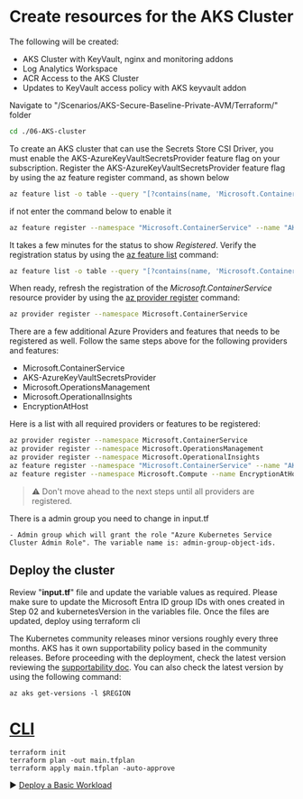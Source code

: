 # Create resources for the AKS Cluster

The following will be created:

* AKS Cluster with KeyVault, nginx and monitoring addons
* Log Analytics Workspace
* ACR Access to the AKS Cluster
* Updates to KeyVault access policy with AKS keyvault addon

Navigate to "/Scenarios/AKS-Secure-Baseline-Private-AVM/Terraform/" folder

```bash
cd ./06-AKS-cluster
```

To create an AKS cluster that can use the Secrets Store CSI Driver, you must enable the AKS-AzureKeyVaultSecretsProvider feature flag on your subscription. Register the AKS-AzureKeyVaultSecretsProvider feature flag by using the az feature register command, as shown below

```bash
az feature list -o table --query "[?contains(name, 'Microsoft.ContainerService/AKS-AzureKeyVaultSecretsProvider')].{Name:name,State:properties.state}"
```

if not enter the command below to enable it

```bash
az feature register --namespace "Microsoft.ContainerService" --name "AKS-AzureKeyVaultSecretsProvider"
```

It takes a few minutes for the status to show *Registered*. Verify the registration status by using the [az feature list](https://learn.microsoft.com/cli/azure/feature#az_feature_list) command:

```bash
az feature list -o table --query "[?contains(name, 'Microsoft.ContainerService/AKS-AzureKeyVaultSecretsProvider')].{Name:name,State:properties.state}"
```

When ready, refresh the registration of the *Microsoft.ContainerService* resource provider by using the [az provider register](https://learn.microsoft.com/cli/azure/provider#az_provider_register) command:

```bash
az provider register --namespace Microsoft.ContainerService
```

There are a few additional Azure Providers and features that needs to be registered as well. Follow the same steps above for the following providers and features:

* Microsoft.ContainerService
* AKS-AzureKeyVaultSecretsProvider
* Microsoft.OperationsManagement
* Microsoft.OperationalInsights
* EncryptionAtHost

Here is a list with all required providers or features to be registered:

```bash
az provider register --namespace Microsoft.ContainerService
az provider register --namespace Microsoft.OperationsManagement
az provider register --namespace Microsoft.OperationalInsights
az feature register --namespace "Microsoft.ContainerService" --name "AKS-AzureKeyVaultSecretsProvider"
az feature register --namespace Microsoft.Compute --name EncryptionAtHost
```

> :warning: Don't move ahead to the next steps until all providers are registered.

There is a admin group you need to change in input.tf

    - Admin group which will grant the role "Azure Kubernetes Service Cluster Admin Role". The variable name is: admin-group-object-ids. 

## Deploy the cluster

Review "**input.tf**" file and update the variable values as required. Please make sure to update the Microsoft Entra ID group IDs with ones created in Step 02 and kubernetesVersion in the variables file. Once the files are updated, deploy using terraform cli

The Kubernetes community releases minor versions roughly every three months. AKS has it own supportability policy based in the community releases. Before proceeding with the deployment, check the latest version reviewing the [supportability doc](https://learn.microsoft.com/azure/aks/supported-kubernetes-versions). You can also check the latest version by using the following command:

```azurecli
az aks get-versions -l $REGION
```

# [CLI](#tab/CLI)

```terracli
terraform init
terraform plan -out main.tfplan
terraform apply main.tfplan -auto-approve
```

:arrow_forward: [Deploy a Basic Workload](./07-workload.md)
